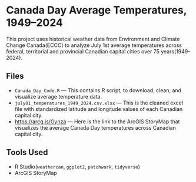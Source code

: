 # Canada Day Average Temperatures, 1949–2024

This project uses historical weather data from Environment and Climate Change Canada(ECCC) to analyze July 1st average temperatures across federal, territorial and provincial Canadian capital cities over 75 years(1949-2024).

## Files

- `Canada_Day_Code.R` — This contains R script, to download, clean, and visualize average temperature data.
- `july01_temperatures_1949_2024.csv.xlsx` — This is the cleaned excel file with standardized latitude and longitude values of each Canadian capital city.
- https://arcg.is/Gynza — Here is the link to the ArcGIS StoryMap that visualizes the average Canada Day temperatures across Canadian capital city.
  
## Tools Used

- R Studio(`weathercan`, `ggplot2`, `patchwork`, `tidyverse`)
- ArcGIS StoryMap
